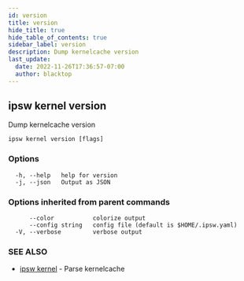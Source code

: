 ```yaml
---
id: version
title: version
hide_title: true
hide_table_of_contents: true
sidebar_label: version
description: Dump kernelcache version
last_update:
  date: 2022-11-26T17:36:57-07:00
  author: blacktop
---
```

## ipsw kernel version

Dump kernelcache version

```
ipsw kernel version [flags]
```

### Options

```
  -h, --help   help for version
  -j, --json   Output as JSON
```

### Options inherited from parent commands

```
      --color           colorize output
      --config string   config file (default is $HOME/.ipsw.yaml)
  -V, --verbose         verbose output
```

### SEE ALSO

* [ipsw kernel](/docs/cli/ipsw/kernel)	 - Parse kernelcache

